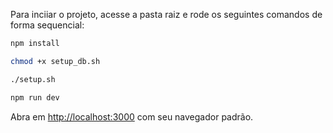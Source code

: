 Para inciiar o projeto, acesse a pasta raiz e rode os seguintes comandos de forma sequencial: 

```bash
npm install

chmod +x setup_db.sh

./setup.sh

npm run dev
```

Abra em [http://localhost:3000](http://localhost:3000) com seu navegador padrão.


